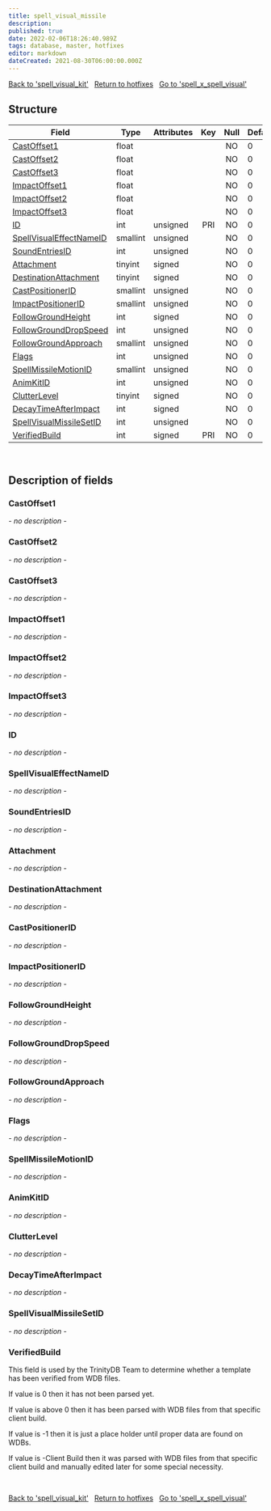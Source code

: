 ```yaml
---
title: spell_visual_missile
description: 
published: true
date: 2022-02-06T18:26:40.989Z
tags: database, master, hotfixes
editor: markdown
dateCreated: 2021-08-30T06:00:00.000Z
---
```


<a href="https://trinitycore.info/en/database/master/hotfixes/spell_visual_kit" class="mt-5 v-btn v-btn--depressed v-btn--flat v-btn--outlined theme--light v-size--default darkblue--text text--lighten-3"><span class="v-btn__content"><i aria-hidden="true" class="v-icon notranslate v-icon--left mdi mdi-arrow-left theme--light"></i><span>Back to 'spell_visual_kit'</span></span></a>&nbsp;&nbsp;&nbsp;<a href="https://trinitycore.info/en/database/master/hotfixes/home" class="mt-5 v-btn v-btn--depressed v-btn--flat v-btn--outlined theme--light v-size--default darkblue--text text--lighten-3"><span class="v-btn__content"><i aria-hidden="true" class="v-icon notranslate v-icon--left mdi mdi-home-outline theme--light"></i><span>Return to hotfixes</span></span></a>&nbsp;&nbsp;&nbsp;<a href="https://trinitycore.info/en/database/master/hotfixes/spell_x_spell_visual" class="mt-5 v-btn v-btn--depressed v-btn--flat v-btn--outlined theme--light v-size--default darkblue--text text--lighten-3"><span class="v-btn__content"><span>Go to 'spell_x_spell_visual'</span><i aria-hidden="true" class="v-icon notranslate v-icon--right mdi mdi-arrow-right theme--light"></i></span></a>

## Structure

| Field | Type | Attributes | Key | Null | Default | Extra | Comment |
| --- | --- | --- | :---: | :---: | --- | --- | --- |
| [CastOffset1](#castoffset1) | float |  |  | NO | 0 |  |  |
| [CastOffset2](#castoffset2) | float |  |  | NO | 0 |  |  |
| [CastOffset3](#castoffset3) | float |  |  | NO | 0 |  |  |
| [ImpactOffset1](#impactoffset1) | float |  |  | NO | 0 |  |  |
| [ImpactOffset2](#impactoffset2) | float |  |  | NO | 0 |  |  |
| [ImpactOffset3](#impactoffset3) | float |  |  | NO | 0 |  |  |
| [ID](#id) | int | unsigned | PRI | NO | 0 |  |  |
| [SpellVisualEffectNameID](#spellvisualeffectnameid) | smallint | unsigned |  | NO | 0 |  |  |
| [SoundEntriesID](#soundentriesid) | int | unsigned |  | NO | 0 |  |  |
| [Attachment](#attachment) | tinyint | signed |  | NO | 0 |  |  |
| [DestinationAttachment](#destinationattachment) | tinyint | signed |  | NO | 0 |  |  |
| [CastPositionerID](#castpositionerid) | smallint | unsigned |  | NO | 0 |  |  |
| [ImpactPositionerID](#impactpositionerid) | smallint | unsigned |  | NO | 0 |  |  |
| [FollowGroundHeight](#followgroundheight) | int | signed |  | NO | 0 |  |  |
| [FollowGroundDropSpeed](#followgrounddropspeed) | int | unsigned |  | NO | 0 |  |  |
| [FollowGroundApproach](#followgroundapproach) | smallint | unsigned |  | NO | 0 |  |  |
| [Flags](#flags) | int | unsigned |  | NO | 0 |  |  |
| [SpellMissileMotionID](#spellmissilemotionid) | smallint | unsigned |  | NO | 0 |  |  |
| [AnimKitID](#animkitid) | int | unsigned |  | NO | 0 |  |  |
| [ClutterLevel](#clutterlevel) | tinyint | signed |  | NO | 0 |  |  |
| [DecayTimeAfterImpact](#decaytimeafterimpact) | int | signed |  | NO | 0 |  |  |
| [SpellVisualMissileSetID](#spellvisualmissilesetid) | int | unsigned |  | NO | 0 |  |  |
| [VerifiedBuild](#verifiedbuild) | int | signed | PRI | NO | 0 |  |  |
&nbsp;
## Description of fields

### CastOffset1
*- no description -*
&nbsp;

### CastOffset2
*- no description -*
&nbsp;

### CastOffset3
*- no description -*
&nbsp;

### ImpactOffset1
*- no description -*
&nbsp;

### ImpactOffset2
*- no description -*
&nbsp;

### ImpactOffset3
*- no description -*
&nbsp;

### ID
*- no description -*
&nbsp;

### SpellVisualEffectNameID
*- no description -*
&nbsp;

### SoundEntriesID
*- no description -*
&nbsp;

### Attachment
*- no description -*
&nbsp;

### DestinationAttachment
*- no description -*
&nbsp;

### CastPositionerID
*- no description -*
&nbsp;

### ImpactPositionerID
*- no description -*
&nbsp;

### FollowGroundHeight
*- no description -*
&nbsp;

### FollowGroundDropSpeed
*- no description -*
&nbsp;

### FollowGroundApproach
*- no description -*
&nbsp;

### Flags
*- no description -*
&nbsp;

### SpellMissileMotionID
*- no description -*
&nbsp;

### AnimKitID
*- no description -*
&nbsp;

### ClutterLevel
*- no description -*
&nbsp;

### DecayTimeAfterImpact
*- no description -*
&nbsp;

### SpellVisualMissileSetID
*- no description -*
&nbsp;

### VerifiedBuild
This field is used by the TrinityDB Team to determine whether a template has been verified from WDB files.

If value is 0 then it has not been parsed yet.

If value is above 0 then it has been parsed with WDB files from that specific client build.

If value is -1 then it is just a place holder until proper data are found on WDBs.

If value is -Client Build then it was parsed with WDB files from that specific client build and manually edited later for some special necessity.

&nbsp;

<a href="https://trinitycore.info/en/database/master/hotfixes/spell_visual_kit" class="mt-5 v-btn v-btn--depressed v-btn--flat v-btn--outlined theme--light v-size--default darkblue--text text--lighten-3"><span class="v-btn__content"><i aria-hidden="true" class="v-icon notranslate v-icon--left mdi mdi-arrow-left theme--light"></i><span>Back to 'spell_visual_kit'</span></span></a>&nbsp;&nbsp;&nbsp;<a href="https://trinitycore.info/en/database/master/hotfixes/home" class="mt-5 v-btn v-btn--depressed v-btn--flat v-btn--outlined theme--light v-size--default darkblue--text text--lighten-3"><span class="v-btn__content"><i aria-hidden="true" class="v-icon notranslate v-icon--left mdi mdi-home-outline theme--light"></i><span>Return to hotfixes</span></span></a>&nbsp;&nbsp;&nbsp;<a href="https://trinitycore.info/en/database/master/hotfixes/spell_x_spell_visual" class="mt-5 v-btn v-btn--depressed v-btn--flat v-btn--outlined theme--light v-size--default darkblue--text text--lighten-3"><span class="v-btn__content"><span>Go to 'spell_x_spell_visual'</span><i aria-hidden="true" class="v-icon notranslate v-icon--right mdi mdi-arrow-right theme--light"></i></span></a>

